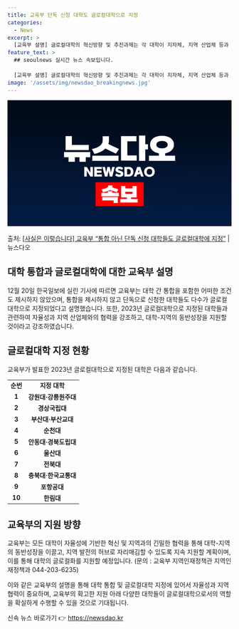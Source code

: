 ```yaml
---
title: 교육부 단독 신청 대학도 글로컬대학으로 지정
categories:
  - News
excerpt: >
  [교육부 설명] 글로컬대학의 혁신방향 및 추진과제는 각 대학이 지자체, 지역 산업체 등과 연계하여 자율적으로…
feature_text: >
  ## seoulnews 실시간 뉴스 속보입니다.

  [교육부 설명] 글로컬대학의 혁신방향 및 추진과제는 각 대학이 지자체, 지역 산업체 등과 연계하여 자율적으로…
image: '/assets/img/newsdao_breakingnews.jpg'
---
```


![뉴스다오 속보](/assets/img/newsdao_breakingnews.jpg)

<p>출처: <a href="https://newsdao.kr/2860" rel="dofollow">[사실은 이렇습니다] 교육부 “통합 아닌 단독 신청 대학들도 글로컬대학에 지정”</a> | 뉴스다오</p>

<h2>대학 통합과 글로컬대학에 대한 교육부 설명</h2>
<p data-ke-size="size16">12월 20일 한국일보에 실린 기사에 따르면 교육부는 대학 간 통합을 포함한 어떠한 조건도 제시하지 않았으며, 통합을 제시하지 않고 단독으로 신청한 대학들도 다수가 글로컬대학으로 지정되었다고 설명했습니다. 또한, 2023년 글로컬대학으로 지정된 대학들과 관련하여 자율성과 지역 산업체와의 협력을 강조하고, 대학-지역의 동반성장을 지원할 것이라고 강조하였습니다.</p>

<h2 data-ke-size="size26">글로컬대학 지정 현황</h2>
<p data-ke-size="size16">교육부가 발표한 2023년 글로컬대학으로 지정된 대학은 다음과 같습니다.</p>
<table>
  <tr>
    <td style="text-align: center; height: 17px;"><b>순번</b></td>
    <td style="text-align: center; height: 17px;"><b>지정 대학</b></td>
  </tr>
  <tr>
    <td style="text-align: center; height: 17px;"><b>1</b></td>
    <td style="text-align: center; height: 17px;"><b>강원대·강릉원주대</b></td>
  </tr>
  <tr>
    <td style="text-align: center; height: 17px;"><b>2</b></td>
    <td style="text-align: center; height: 17px;"><b>경상국립대</b></td>
  </tr>
  <tr>
    <td style="text-align: center; height: 17px;"><b>3</b></td>
    <td style="text-align: center; height: 17px;"><b>부산대·부산교대</b></td>
  </tr>
  <tr>
    <td style="text-align: center; height: 17px;"><b>4</b></td>
    <td style="text-align: center; height: 17px;"><b>순천대</b></td>
  </tr>
  <tr>
    <td style="text-align: center; height: 17px;"><b>5</b></td>
    <td style="text-align: center; height: 17px;"><b>안동대·경북도립대</b></td>
  </tr>
  <tr>
    <td style="text-align: center; height: 17px;"><b>6</b></td>
    <td style="text-align: center; height: 17px;"><b>울산대</b></td>
  </tr>
  <tr>
    <td style="text-align: center; height: 17px;"><b>7</b></td>
    <td style="text-align: center; height: 17px;"><b>전북대</b></td>
  </tr>
  <tr>
    <td style="text-align: center; height: 17px;"><b>8</b></td>
    <td style="text-align: center; height: 17px;"><b>충북대·한국교통대</b></td>
  </tr>
  <tr>
    <td style="text-align: center; height: 17px;"><b>9</b></td>
    <td style="text-align: center; height: 17px;"><b>포항공대</b></td>
  </tr>
  <tr>
    <td style="text-align: center; height: 17px;"><b>10</b></td>
    <td style="text-align: center; height: 17px;"><b>한림대</b></td>
  </tr>
</table>

<h2 data-ke-size="size26">교육부의 지원 방향</h2>
<p data-ke-size="size16">교육부는 모든 대학이 자율성에 기반한 혁신 및 지역과의 긴밀한 협력을 통해 대학-지역의 동반성장을 이끌고, 지역 발전의 허브로 자리매김할 수 있도록 지속 지원할 계획이며, 이를 통해 대학의 글로컬화를 지원할 예정입니다. (문의 : 교육부 지역인재정책관 지역인재정책과 044-203-6235)</p>

<p data-ke-size="size16">이와 같은 교육부의 설명을 통해 대학 통합 및 글로컬대학 지정에 있어서 자율성과 지역 협력이 중요하며, 교육부의 확고한 지원 아래 다양한 대학들이 글로컬대학으로서의 역할을 확실하게 수행할 수 있을 것으로 기대됩니다.</p> 

신속 뉴스 바로가기 👉 <a href="https://newsdao.kr" rel="dofollow">https://newsdao.kr</a>


